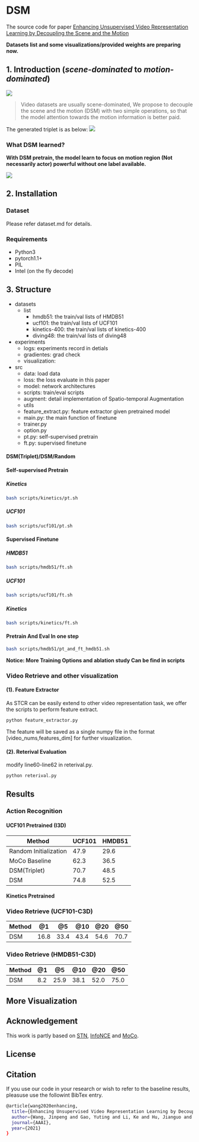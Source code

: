 # DSM

The source code for paper [Enhancing Unsupervised Video Representation Learning by Decoupling the Scene and the Motion](https://arxiv.org/pdf/2009.05757.pdf)

__Datasets list and some visualizations/provided weights are preparing now.__

## 1. Introduction (*scene-dominated* to *motion-dominated*)

![](figures/ppl.png)
> Video datasets are usually scene-dominated, We propose to decouple the scene and the motion (DSM) with two simple operations, so that the model attention towards the motion information is better paid. 

The generated triplet is as below:
![](figures/triplet_visualization.png)


###  What DSM learned?

**With DSM pretrain, the model learn to focus on motion region (Not necessarily actor) powerful without one label available.**

![](figures/where_to_look.png)


## 2. Installation

### Dataset

Please refer dataset.md for details.

### Requirements
- Python3
- pytorch1.1+
- PIL
- Intel (on the fly decode)

## 3. Structure
- datasets
    - list
        - hmdb51: the train/val lists of HMDB51
        - ucf101: the train/val lists of UCF101
        - kinetics-400: the train/val lists of kinetics-400
        - diving48: the train/val lists of diving48
- experiments
    - logs: experiments record in detials
    - gradientes:  grad check
    - visualization:
- src
    - data: load data
    - loss: the loss evaluate in this paper
    - model: network architectures
    - scripts: train/eval scripts
    - augment: detail implementation of Spatio-temporal Augmentation
    - utils
    - feature_extract.py: feature extractor given pretrained model
    - main.py: the main function of finetune
    - trainer.py
    - option.py
    - pt.py: self-supervised pretrain
    - ft.py: supervised finetune



#### DSM(Triplet)/DSM/Random
#### Self-supervised Pretrain
##### Kinetics
```bash
bash scripts/kinetics/pt.sh
```
##### UCF101
```bash
bash scripts/ucf101/pt.sh
```
#### Supervised Finetune
##### HMDB51
```bash
bash scripts/hmdb51/ft.sh
```
##### UCF101
```bash
bash scripts/ucf101/ft.sh
```
##### Kinetics
```bash
bash scripts/kinetics/ft.sh
```

#### Pretrain And Eval In one step
```bash
bash scripts/hmdb51/pt_and_ft_hmdb51.sh
```

**Notice: More Training Options and ablation study Can be find in scripts**

### Video Retrieve and other visualization

#### (1). Feature Extractor
As STCR can be easily extend to other video representation task, we offer the scripts to perform feature extract.
```bash
python feature_extractor.py
```

The feature will be saved as a single numpy file in the format [video_nums,features_dim] for further visualization.

#### (2). Reterival Evaluation
modify line60-line62 in reterival.py.
```bash
python reterival.py
```

## Results
### Action Recognition
#### UCF101 Pretrained (I3D)
|  Method   | UCF101  | HMDB51 |
|  ----  | ----  | ---- |
| Random Initialization  | 47.9 | 29.6| 
| MoCo Baseline | 62.3 | 36.5| 
| DSM(Triplet) | 70.7 |48.5|
| DSM  | 74.8 | 52.5| 

#### Kinetics Pretrained

### Video Retrieve (UCF101-C3D)
|  Method   | @1  | @5 | @10| @20|@50 |
|  ----  | ----  | ---- | ---- | ---- | ---- |
| DSM  | 16.8 | 33.4| 43.4 |54.6|70.7|

### Video Retrieve (HMDB51-C3D)
|  Method   | @1  | @5 | @10| @20|@50 |
|  ----  | ----  | ---- | ---- | ---- | ---- |
| DSM  | 8.2 | 25.9| 38.1 |52.0|75.0|

## More Visualization

## Acknowledgement
This work is partly based on [STN](), [InfoNCE]() and [MoCo]().

## License

## Citation

If you use our code in your research or wish to refer to the baseline results, pleasuse use the followint BibTex entry.

```bash
@article{wang2020enhancing,
  title={Enhancing Unsupervised Video Representation Learning by Decoupling the Scene and the Motion},
  author={Wang, Jinpeng and Gao, Yuting and Li, Ke and Hu, Jianguo and Jiang, Xinyang and Guo, Xiaowei and Ji, Rongrong and Sun, Xing},
  journal={AAAI},
  year={2021}
}
```